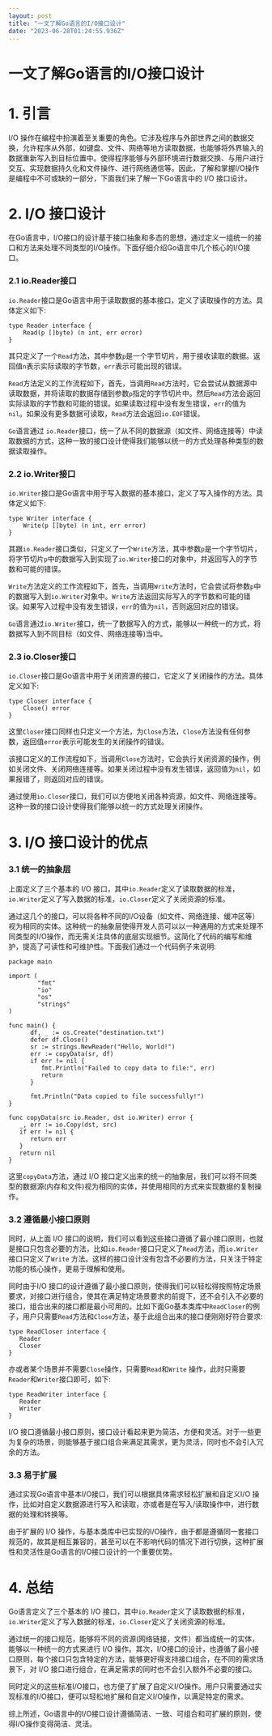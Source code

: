 ```yaml
---
layout: post
title: "一文了解Go语言的I/O接口设计"
date: "2023-06-28T01:24:55.936Z"
---
```

一文了解Go语言的I/O接口设计
================

1\. 引言
======

I/O 操作在编程中扮演着至关重要的角色。它涉及程序与外部世界之间的数据交换，允许程序从外部，如键盘、文件、网络等地方读取数据，也能够将外界输入的数据重新写入到目标位置中。使得程序能够与外部环境进行数据交换、与用户进行交互、实现数据持久化和文件操作、进行网络通信等。因此，了解和掌握I/O操作是编程中不可或缺的一部分，下面我们来了解一下Go语言中的 I/O 接口设计。

2\. I/O 接口设计
============

在Go语言中，I/O接口的设计基于接口抽象和多态的思想，通过定义一组统一的接口和方法来处理不同类型的I/O操作。下面仔细介绍Go语言中几个核心的I/O接口。

### 2.1 io.Reader接口

`io.Reader`接口是Go语言中用于读取数据的基本接口，定义了读取操作的方法。具体定义如下:

    type Reader interface {
        Read(p []byte) (n int, err error)
    }
    

其只定义了一个`Read`方法，其中参数`p`是一个字节切片，用于接收读取的数据。返回值`n`表示实际读取的字节数，`err`表示可能出现的错误。

`Read`方法定义的工作流程如下，首先，当调用`Read`方法时，它会尝试从数据源中读取数据，并将读取的数据存储到参数`p`指定的字节切片中。然后`Read`方法会返回实际读取的字节数和可能的错误。如果读取过程中没有发生错误，`err`的值为`nil`。如果没有更多数据可读取，`Read`方法会返回`io.EOF`错误。

`Go`语言通过 `io.Reader`接口，统一了从不同的数据源（如文件、网络连接等）中读取数据的方式，这种一致的接口设计使得我们能够以统一的方式处理各种类型的数据读取操作。

### 2.2 io.Writer接口

`io.Writer`接口是Go语言中用于写入数据的基本接口，定义了写入操作的方法。具体定义如下:

    type Writer interface {
        Write(p []byte) (n int, err error)
    }
    

其跟`io.Reader`接口类似，只定义了一个`Write`方法，其中参数`p`是一个字节切片，将字节切片`p`中的数据写入到实现了`io.Writer`接口的对象中，并返回写入的字节数和可能的错误。

`Write`方法定义的工作流程如下，首先，当调用`Write`方法时，它会尝试将参数`p`中的数据写入到`io.Writer`对象中。`Write`方法返回实际写入的字节数和可能的错误。如果写入过程中没有发生错误，`err`的值为`nil`，否则返回对应的错误。

`Go`语言通过`io.Writer`接口，统一了数据写入的方式，能够以一种统一的方式，将数据写入到不同目标（如文件、网络连接等)当中。

### 2.3 io.Closer接口

`io.Closer`接口是Go语言中用于关闭资源的接口，它定义了关闭操作的方法。具体定义如下:

    type Closer interface {
        Close() error
    }
    

这里`Closer`接口同样也只定义一个方法，为`Close`方法，`Close`方法没有任何参数，返回值`error`表示可能发生的关闭操作的错误。

该接口定义的工作流程如下，当调用`Close`方法时，它会执行关闭资源的操作，例如关闭文件、关闭网络连接等。如果关闭过程中没有发生错误，返回值为`nil`，如果报错了，则返回对应的错误。

通过使用`io.Closer`接口，我们可以方便地关闭各种资源，如文件、网络连接等。这种一致的接口设计使得我们能够以统一的方式处理关闭操作。

3\. I/O 接口设计的优点
===============

### 3.1 统一的抽象层

上面定义了三个基本的 I/O 接口，其中`io.Reader`定义了读取数据的标准，`io.Writer`定义了写入数据的标准，`io.Closer`定义了关闭资源的标准。

通过这几个的接口，可以将各种不同的I/O设备（如文件、网络连接、缓冲区等）视为相同的实体。这种统一的抽象层使得开发人员可以以一种通用的方式来处理不同类型的I/O操作，而无需关注具体的底层实现细节。这简化了代码的编写和维护，提高了可读性和可维护性。下面我们通过一个代码例子来说明:

    package main
    
    import (
            "fmt"
            "io"
            "os"
            "strings"
    )
    
    func main() {
          df, _ := os.Create("destination.txt")
          defer df.Close()
          sr := strings.NewReader("Hello, World!")
          err := copyData(sr, df)
          if err != nil {
             fmt.Println("Failed to copy data to file:", err)
             return
          }
         
          fmt.Println("Data copied to file successfully!")
    }
    
    func copyData(src io.Reader, dst io.Writer) error {
       _, err := io.Copy(dst, src)
       if err != nil {
          return err
       }
       return nil
    }
    

这里`copyData`方法，通过 I/O 接口定义出来的统一的抽象层，我们可以将不同类型的数据源(内存和文件)视为相同的实体，并使用相同的方式来实现数据的复制操作。

### 3.2 遵循最小接口原则

同时，从上面 I/O 接口的说明，我们可以看到这些接口遵循了最小接口原则，也就是接口只包含必要的方法，比如`io.Reader`接口只定义了`Read`方法，而`io.Writer`接口只定义了`Write` 方法。这样的接口设计没有包含不必要的方法，只关注于特定功能的核心操作，更易于理解和使用。

同时由于I/O 接口的设计遵循了最小接口原则，使得我们可以轻松得按照特定场景要求，对接口进行组合，使其在满足特定场景要求的前提下，还不会引入不必要的接口，组合出来的接口都是最小可用的。比如下面Go基本类库中`ReadCloser`的例子，用户只需要`Read`方法和`Close`方法，基于此组合出来的接口便刚刚好符合要求:

    type ReadCloser interface {
       Reader
       Closer
    }
    

亦或者某个场景并不需要`Close`操作，只需要`Read`和`Write` 操作，此时只需要`Reader`和`Writer`接口即可，如下:

    type ReadWriter interface {
       Reader
       Writer
    }
    

I/O 接口遵循最小接口原则，接口设计看起来更为简洁，方便和灵活。对于一些更为复杂的场景，则能够基于接口组合来满足其需求，更为灵活，同时也不会引入冗余的方法。

### 3.3 易于扩展

通过实现Go语言中基本I/O接口，我们可以根据具体需求轻松扩展和自定义I/O 操作，比如对自定义数据源进行写入和读取，亦或者是在写入/读取操作中，进行数据的处理和转换等。

由于扩展的 I/O 操作，与基本类库中已实现的I/O操作，由于都是遵循同一套接口规范的，故其是相互兼容的，甚至可以在不影响代码的情况下进行切换，这种扩展性和灵活性是Go语言的I/O接口设计的一个重要优势。

4\. 总结
======

Go语言定义了三个基本的 I/O 接口，其中`io.Reader`定义了读取数据的标准，`io.Writer`定义了写入数据的标准，`io.Closer`定义了关闭资源的标准。

通过统一的接口规范，能够将不同的资源(网络链接，文件）都当成统一的实体，能够以一种统一的方式来进行 I/O 操作。其次，I/O接口的设计，也遵循了最小接口原则，每个接口只包含特定的方法，能够更好得支持接口组合，在不同的需求场景下，对 I/O 接口进行组合，在满足需求的同时也不会引入额外不必要的接口。

同时定义的这些标准I/O接口，也方便了扩展了自定义I/O操作。用户只需要通过实现标准的I/O接口，便可以轻松地扩展和自定义I/O操作，以满足特定的需求。

综上所述，Go语言中的I/O接口设计遵循简洁、一致、可组合和可扩展的原则，使得I/O操作变得简洁、灵活。
